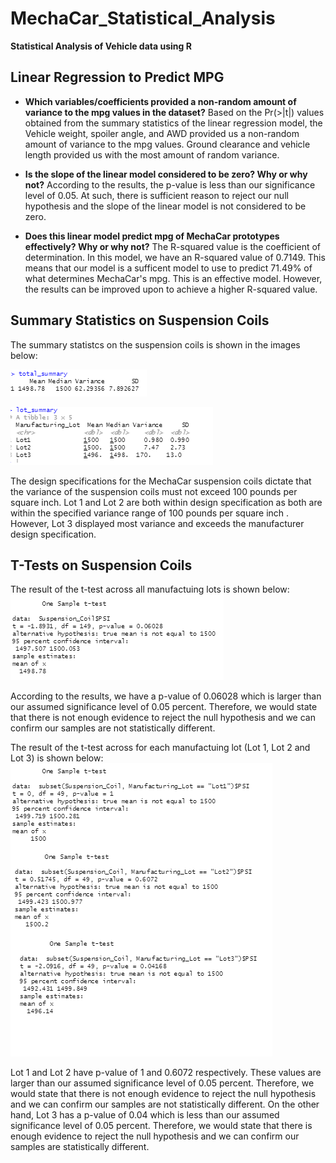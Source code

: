 # MechaCar_Statistical_Analysis
**Statistical Analysis of Vehicle data using R**

## Linear Regression to Predict MPG
+ **Which variables/coefficients provided a non-random amount of variance to the mpg values in the dataset?** 
Based on the Pr(>|t|) values obtained from the summary statistics of the linear regression model, the Vehicle weight, spoiler angle, and AWD provided us a non-random amount of variance to the mpg values. Ground clearance and vehicle length provided us with the most amount of random variance.

+ **Is the slope of the linear model considered to be zero? Why or why not?** 
According to the results, the p-value is less than our significance level of 0.05. At such, there is sufficient reason to reject our null hypothesis and the slope of the linear model is not considered to be zero.

+ **Does this linear model predict mpg of MechaCar prototypes effectively? Why or why not?** 
The R-squared value is the coefficient of determination. In this model, we have an R-squared value of 0.7149. This means that our model is a sufficent model to use to predict 71.49% of what determines MechaCar's mpg. This is an effective model. However, the results can be improved upon to achieve a higher R-squared value.

## Summary Statistics on Suspension Coils

The summary statistcs on the suspension coils is shown in the images below:

![total_summary](https://github.com/nnamdiilokah/MechaCar_Statistical_Analysis/blob/main/images/total_summary.png)

![lot_summary](https://github.com/nnamdiilokah/MechaCar_Statistical_Analysis/blob/main/images/lot_summary.png)

The design specifications for the MechaCar suspension coils dictate that the variance of the suspension coils must not exceed 100 pounds per square inch. Lot 1 and Lot 2 are both within design specification as both are within the specified variance range of 100 pounds per square inch . However, Lot 3 displayed most variance and exceeds the manufacturer design specification.

## T-Tests on Suspension Coils

The result of the t-test across all manufactuing lots is shown below:
![one_t_test](https://github.com/nnamdiilokah/MechaCar_Statistical_Analysis/blob/main/images/one_t_test.png)

According to the results, we have a p-value of 0.06028 which is larger than our assumed significance level of 0.05 percent. Therefore, we would state that there is not enough evidence to reject the null hypothesis and we can confirm our samples are not statistically different.


The result of the t-test across for each manufactuing lot (Lot 1, Lot 2 and Lot 3) is shown below:
![t_test_lots](https://github.com/nnamdiilokah/MechaCar_Statistical_Analysis/blob/main/images/t_test_lots.png)

Lot 1 and Lot 2 have p-value of 1 and 0.6072 respectively. These values are larger than our assumed significance level of 0.05 percent. Therefore, we would state that there is not enough evidence to reject the null hypothesis and we can confirm our samples are not statistically different.
On the other hand, Lot 3 has a p-value of 0.04 which is less than our assumed significance level of 0.05 percent. Therefore, we would state that there is enough evidence to reject the null hypothesis and we can confirm our samples are statistically different.


